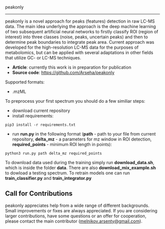 peakonly
________

peakonly is a novel approach for peaks (features) detection in raw LC-MS data. The main idea underlying the approach is the deep machine learning of two subsequent artificial neural networks to firstly classify ROI (region of interest) into three classes (noise, peaks, uncertain peaks) and then to determine peak boundaries to integrate peak area. Current approach was developed for the high-resolution LC-MS data for the purposes of metabolomics, but can be applied with several adaptations in other fields that utilize GC- or LC-MS techniques.

- **Article**: currently this work is in preparation for publication
- **Source code**: https://github.com/Arseha/peakonly


Supported formats: 

- .mzML

To preprocess your first spectrum you should do a few similiar steps:

- download current repository
- install requirements: 
```
pip3 install -r requirements.txt
```
- run **run.py** in the following format (**path** - path to your file from current repository, **delta_mz** - a parameters for mz window in ROI detection, **required_points** - minimum ROI length in points):
```
python3 run.py path delta_mz required_points
```

To download data used during the training simply run **download_data.sh**, which is inside the folder **data**. There are also **download_mix_example.sh** to dowload a testing spectrum. 
To retrain models one can run **train_classifier.py** and **train_integrator.py**


Call for Contributions
----------------------

peakonly appreciates help from a wide range of different backgrounds.
Small improvements or fixes are always appreciated.
If you are considering larger contributions, have some questions or an offer for cooperation,
please contact the main contributor (melnikov.arsenty@gmail.com).



